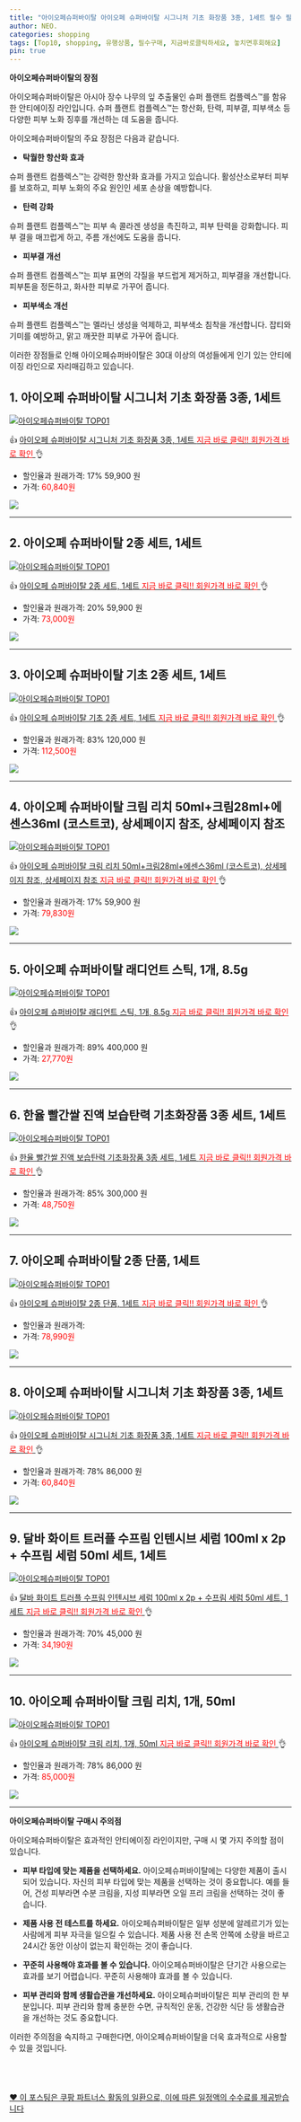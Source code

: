 ```yaml
---
title: "아이오페슈퍼바이탈 아이오페 슈퍼바이탈 시그니처 기초 화장품 3종, 1세트 필수 필요 추천 제품 비교 최저 가격 비교 장점 구매 후기 구매평"
author: NEO.
categories: shopping
tags: [Top10, shopping, 유행상품, 필수구매, 지금바로클릭하세요, 놓치면후회해요]
pin: true
---
```

**아이오페슈퍼바이탈의 장점**

아이오페슈퍼바이탈은 아시아 장수 나무의 잎 추출물인 슈퍼 플랜트 컴플렉스™를 함유한 안티에이징 라인입니다. 슈퍼 플랜트 컴플렉스™는 항산화, 탄력, 피부결, 피부색소 등 다양한 피부 노화 징후를 개선하는 데 도움을 줍니다.

아이오페슈퍼바이탈의 주요 장점은 다음과 같습니다.

* **탁월한 항산화 효과**

슈퍼 플랜트 컴플렉스™는 강력한 항산화 효과를 가지고 있습니다. 활성산소로부터 피부를 보호하고, 피부 노화의 주요 원인인 세포 손상을 예방합니다.

* **탄력 강화**

슈퍼 플랜트 컴플렉스™는 피부 속 콜라겐 생성을 촉진하고, 피부 탄력을 강화합니다. 피부 결을 매끄럽게 하고, 주름 개선에도 도움을 줍니다.

* **피부결 개선**

슈퍼 플랜트 컴플렉스™는 피부 표면의 각질을 부드럽게 제거하고, 피부결을 개선합니다. 피부톤을 정돈하고, 화사한 피부로 가꾸어 줍니다.

* **피부색소 개선**

슈퍼 플랜트 컴플렉스™는 멜라닌 생성을 억제하고, 피부색소 침착을 개선합니다. 잡티와 기미를 예방하고, 맑고 깨끗한 피부로 가꾸어 줍니다.

이러한 장점들로 인해 아이오페슈퍼바이탈은 30대 이상의 여성들에게 인기 있는 안티에이징 라인으로 자리매김하고 있습니다.

   

## 1. 아이오페 슈퍼바이탈 시그니처 기초 화장품 3종, 1세트

[![아이오페슈퍼바이탈 TOP01](https://thumbnail10.coupangcdn.com/thumbnails/remote/490x490ex/image/retail/images/1333830501895680-a108c0e7-4a04-44b0-ac0f-c151bfb868f0.jpg)](https://link.coupang.com/re/AFFSDP?lptag=AF3617701&subid=GithubCoopas&pageKey=6718037372&traceid=V0-153&itemId=15618114096&vendorItemId=77763866680)


👍 [아이오페 슈퍼바이탈 시그니처 기초 화장품 3종, 1세트 <font color=red> 지금 바로 클릭!! 회원가격 바로 확인 </font> ](https://link.coupang.com/re/AFFSDP?lptag=AF3617701&subid=GithubCoopas&pageKey=6718037372&traceid=V0-153&itemId=15618114096&vendorItemId=77763866680) 👌 


- 할인율과 원래가격: 17%  59,900   원
- 가격: <span style='color:red'>60,840원</span>

[![](/discount_price.png)](https://link.coupang.com/re/AFFSDP?lptag=AF3617701&subid=GithubCoopas&pageKey=6718037372&traceid=V0-153&itemId=15618114096&vendorItemId=77763866680)

---


   

## 2. 아이오페 슈퍼바이탈 2종 세트, 1세트

[![아이오페슈퍼바이탈 TOP01](https://thumbnail6.coupangcdn.com/thumbnails/remote/490x490ex/image/vendor_inventory/90bf/6028f766c35756a8ef0118365d933f4ea829839d9449cf110f75b6070f08.png)](https://link.coupang.com/re/AFFSDP?lptag=AF3617701&subid=GithubCoopas&pageKey=7679589499&traceid=V0-153&itemId=17427916535&vendorItemId=87365115684)


👍 [아이오페 슈퍼바이탈 2종 세트, 1세트 <font color=red> 지금 바로 클릭!! 회원가격 바로 확인 </font> ](https://link.coupang.com/re/AFFSDP?lptag=AF3617701&subid=GithubCoopas&pageKey=7679589499&traceid=V0-153&itemId=17427916535&vendorItemId=87365115684) 👌 


- 할인율과 원래가격: 20%  59,900   원
- 가격: <span style='color:red'>73,000원</span>

[![](/discount_price.png)](https://link.coupang.com/re/AFFSDP?lptag=AF3617701&subid=GithubCoopas&pageKey=7679589499&traceid=V0-153&itemId=17427916535&vendorItemId=87365115684)

---


   

## 3. 아이오페 슈퍼바이탈 기초 2종 세트, 1세트

[![아이오페슈퍼바이탈 TOP01](https://thumbnail8.coupangcdn.com/thumbnails/remote/490x490ex/image/rs_quotation_api/vbqe1kky/317fb92e42e343c48bbf11599f113ada.jpg)](https://link.coupang.com/re/AFFSDP?lptag=AF3617701&subid=GithubCoopas&pageKey=7141727050&traceid=V0-153&itemId=17932165037&vendorItemId=85094017628)


👍 [아이오페 슈퍼바이탈 기초 2종 세트, 1세트 <font color=red> 지금 바로 클릭!! 회원가격 바로 확인 </font> ](https://link.coupang.com/re/AFFSDP?lptag=AF3617701&subid=GithubCoopas&pageKey=7141727050&traceid=V0-153&itemId=17932165037&vendorItemId=85094017628) 👌 


- 할인율과 원래가격: 83%  120,000   원
- 가격: <span style='color:red'>112,500원</span>

[![](/discount_price.png)](https://link.coupang.com/re/AFFSDP?lptag=AF3617701&subid=GithubCoopas&pageKey=7141727050&traceid=V0-153&itemId=17932165037&vendorItemId=85094017628)

---


   

## 4. 아이오페 슈퍼바이탈 크림 리치 50ml+크림28ml+에센스36ml (코스트코), 상세페이지 참조, 상세페이지 참조

[![아이오페슈퍼바이탈 TOP01](https://thumbnail9.coupangcdn.com/thumbnails/remote/490x490ex/image/vendor_inventory/bb3d/d2f00fc4de31227c2e36bc583d4beacb15346253af3faba7c60c9f526b86.png)](https://link.coupang.com/re/AFFSDP?lptag=AF3617701&subid=GithubCoopas&pageKey=7456986344&traceid=V0-153&itemId=19427447804&vendorItemId=87815858465)


👍 [아이오페 슈퍼바이탈 크림 리치 50ml+크림28ml+에센스36ml (코스트코), 상세페이지 참조, 상세페이지 참조 <font color=red> 지금 바로 클릭!! 회원가격 바로 확인 </font> ](https://link.coupang.com/re/AFFSDP?lptag=AF3617701&subid=GithubCoopas&pageKey=7456986344&traceid=V0-153&itemId=19427447804&vendorItemId=87815858465) 👌 


- 할인율과 원래가격: 17%  59,900   원
- 가격: <span style='color:red'>79,830원</span>

[![](/discount_price.png)](https://link.coupang.com/re/AFFSDP?lptag=AF3617701&subid=GithubCoopas&pageKey=7456986344&traceid=V0-153&itemId=19427447804&vendorItemId=87815858465)

---


   

## 5. 아이오페 슈퍼바이탈 래디언트 스틱, 1개, 8.5g

[![아이오페슈퍼바이탈 TOP01](https://thumbnail9.coupangcdn.com/thumbnails/remote/490x490ex/image/retail/images/2023/06/15/15/3/0fb5743b-b1f4-43b1-8423-f1e9b40b1b39.jpg)](https://link.coupang.com/re/AFFSDP?lptag=AF3617701&subid=GithubCoopas&pageKey=7177363432&traceid=V0-153&itemId=19166457274&vendorItemId=86284805451)


👍 [아이오페 슈퍼바이탈 래디언트 스틱, 1개, 8.5g <font color=red> 지금 바로 클릭!! 회원가격 바로 확인 </font> ](https://link.coupang.com/re/AFFSDP?lptag=AF3617701&subid=GithubCoopas&pageKey=7177363432&traceid=V0-153&itemId=19166457274&vendorItemId=86284805451) 👌 


- 할인율과 원래가격: 89%  400,000   원
- 가격: <span style='color:red'>27,770원</span>

[![](/discount_price.png)](https://link.coupang.com/re/AFFSDP?lptag=AF3617701&subid=GithubCoopas&pageKey=7177363432&traceid=V0-153&itemId=19166457274&vendorItemId=86284805451)

---


   

## 6. 한율 빨간쌀 진액 보습탄력 기초화장품 3종 세트, 1세트

[![아이오페슈퍼바이탈 TOP01](https://thumbnail7.coupangcdn.com/thumbnails/remote/490x490ex/image/retail/images/2023/07/21/11/5/c96fc138-bfc9-4dab-9cb9-2cb4eebe48d3.jpg)](https://link.coupang.com/re/AFFSDP?lptag=AF3617701&subid=GithubCoopas&pageKey=7480399867&traceid=V0-153&itemId=19538130306&vendorItemId=86646458132)


👍 [한율 빨간쌀 진액 보습탄력 기초화장품 3종 세트, 1세트 <font color=red> 지금 바로 클릭!! 회원가격 바로 확인 </font> ](https://link.coupang.com/re/AFFSDP?lptag=AF3617701&subid=GithubCoopas&pageKey=7480399867&traceid=V0-153&itemId=19538130306&vendorItemId=86646458132) 👌 


- 할인율과 원래가격: 85%  300,000   원
- 가격: <span style='color:red'>48,750원</span>

[![](/discount_price.png)](https://link.coupang.com/re/AFFSDP?lptag=AF3617701&subid=GithubCoopas&pageKey=7480399867&traceid=V0-153&itemId=19538130306&vendorItemId=86646458132)

---


   

## 7. 아이오페 슈퍼바이탈 2종 단품, 1세트

[![아이오페슈퍼바이탈 TOP01](https://thumbnail7.coupangcdn.com/thumbnails/remote/490x490ex/image/vendor_inventory/images/2018/04/09/14/6/74c74f24-21d5-4ea7-b76d-2017edbdc7db.jpg)](https://link.coupang.com/re/AFFSDP?lptag=AF3617701&subid=GithubCoopas&pageKey=51797877&traceid=V0-153&itemId=183307303&vendorItemId=87927713215)


👍 [아이오페 슈퍼바이탈 2종 단품, 1세트 <font color=red> 지금 바로 클릭!! 회원가격 바로 확인 </font> ](https://link.coupang.com/re/AFFSDP?lptag=AF3617701&subid=GithubCoopas&pageKey=51797877&traceid=V0-153&itemId=183307303&vendorItemId=87927713215) 👌 


- 할인율과 원래가격: 
- 가격: <span style='color:red'>78,990원</span>

[![](/discount_price.png)](https://link.coupang.com/re/AFFSDP?lptag=AF3617701&subid=GithubCoopas&pageKey=51797877&traceid=V0-153&itemId=183307303&vendorItemId=87927713215)

---


   

## 8. 아이오페 슈퍼바이탈 시그니처 기초 화장품 3종, 1세트

[![아이오페슈퍼바이탈 TOP01](https://thumbnail10.coupangcdn.com/thumbnails/remote/490x490ex/image/retail/images/1333830501895680-a108c0e7-4a04-44b0-ac0f-c151bfb868f0.jpg)](https://link.coupang.com/re/AFFSDP?lptag=AF3617701&subid=GithubCoopas&pageKey=6718037372&traceid=V0-153&itemId=15618114096&vendorItemId=77763866680)


👍 [아이오페 슈퍼바이탈 시그니처 기초 화장품 3종, 1세트 <font color=red> 지금 바로 클릭!! 회원가격 바로 확인 </font> ](https://link.coupang.com/re/AFFSDP?lptag=AF3617701&subid=GithubCoopas&pageKey=6718037372&traceid=V0-153&itemId=15618114096&vendorItemId=77763866680) 👌 


- 할인율과 원래가격: 78%  86,000   원
- 가격: <span style='color:red'>60,840원</span>

[![](/discount_price.png)](https://link.coupang.com/re/AFFSDP?lptag=AF3617701&subid=GithubCoopas&pageKey=6718037372&traceid=V0-153&itemId=15618114096&vendorItemId=77763866680)

---


   

## 9. 달바 화이트 트러플 수프림 인텐시브 세럼 100ml x 2p + 수프림 세럼 50ml 세트, 1세트

[![아이오페슈퍼바이탈 TOP01](https://thumbnail8.coupangcdn.com/thumbnails/remote/490x490ex/image/retail/images/3227794821051192-32e17947-66b1-4b84-a0f1-1c4dbbb1cb63.png)](https://link.coupang.com/re/AFFSDP?lptag=AF3617701&subid=GithubCoopas&pageKey=6137107889&traceid=V0-153&itemId=11744003733&vendorItemId=79017906112)


👍 [달바 화이트 트러플 수프림 인텐시브 세럼 100ml x 2p + 수프림 세럼 50ml 세트, 1세트 <font color=red> 지금 바로 클릭!! 회원가격 바로 확인 </font> ](https://link.coupang.com/re/AFFSDP?lptag=AF3617701&subid=GithubCoopas&pageKey=6137107889&traceid=V0-153&itemId=11744003733&vendorItemId=79017906112) 👌 


- 할인율과 원래가격: 70%  45,000   원
- 가격: <span style='color:red'>34,190원</span>

[![](/discount_price.png)](https://link.coupang.com/re/AFFSDP?lptag=AF3617701&subid=GithubCoopas&pageKey=6137107889&traceid=V0-153&itemId=11744003733&vendorItemId=79017906112)

---


   

## 10. 아이오페 슈퍼바이탈 크림 리치, 1개, 50ml

[![아이오페슈퍼바이탈 TOP01](https://thumbnail9.coupangcdn.com/thumbnails/remote/490x490ex/image/vendor_inventory/ace2/7c62052589cd91082cc2f37e33404368e392d3f6fe6f4721e081eaa9eac7.jpg)](https://link.coupang.com/re/AFFSDP?lptag=AF3617701&subid=GithubCoopas&pageKey=6616490906&traceid=V0-153&itemId=17771338180&vendorItemId=86547042260)


👍 [아이오페 슈퍼바이탈 크림 리치, 1개, 50ml <font color=red> 지금 바로 클릭!! 회원가격 바로 확인 </font> ](https://link.coupang.com/re/AFFSDP?lptag=AF3617701&subid=GithubCoopas&pageKey=6616490906&traceid=V0-153&itemId=17771338180&vendorItemId=86547042260) 👌 


- 할인율과 원래가격: 78%  86,000   원
- 가격: <span style='color:red'>85,000원</span>

[![](/discount_price.png)](https://link.coupang.com/re/AFFSDP?lptag=AF3617701&subid=GithubCoopas&pageKey=6616490906&traceid=V0-153&itemId=17771338180&vendorItemId=86547042260)

---
**아이오페슈퍼바이탈 구매시 주의점**

아이오페슈퍼바이탈은 효과적인 안티에이징 라인이지만, 구매 시 몇 가지 주의할 점이 있습니다.

* **피부 타입에 맞는 제품을 선택하세요.** 아이오페슈퍼바이탈에는 다양한 제품이 출시되어 있습니다. 자신의 피부 타입에 맞는 제품을 선택하는 것이 중요합니다. 예를 들어, 건성 피부라면 수분 크림을, 지성 피부라면 오일 프리 크림을 선택하는 것이 좋습니다.

* **제품 사용 전 테스트를 하세요.** 아이오페슈퍼바이탈은 일부 성분에 알레르기가 있는 사람에게 피부 자극을 일으킬 수 있습니다. 제품 사용 전 손목 안쪽에 소량을 바르고 24시간 동안 이상이 없는지 확인하는 것이 좋습니다.

* **꾸준히 사용해야 효과를 볼 수 있습니다.** 아이오페슈퍼바이탈은 단기간 사용으로는 효과를 보기 어렵습니다. 꾸준히 사용해야 효과를 볼 수 있습니다.

* **피부 관리와 함께 생활습관을 개선하세요.** 아이오페슈퍼바이탈은 피부 관리의 한 부분입니다. 피부 관리와 함께 충분한 수면, 규칙적인 운동, 건강한 식단 등 생활습관을 개선하는 것도 중요합니다.

이러한 주의점을 숙지하고 구매한다면, 아이오페슈퍼바이탈을 더욱 효과적으로 사용할 수 있을 것입니다.<br><br><br><br><br> [ ❤  이 포스팅은 쿠팡 파트너스 활동의 일환으로, 이에 따른 일정액의 수수료를 제공받습니다](https://link.coupang.com/a/bcEFyh)